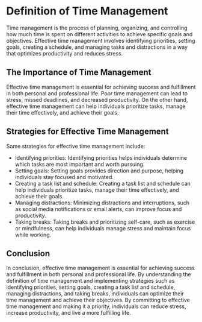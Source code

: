 # Definition of Time Management

Time management is the process of planning, organizing, and controlling how much time is spent on different activities to achieve specific goals and objectives. Effective time management involves identifying priorities, setting goals, creating a schedule, and managing tasks and distractions in a way that optimizes productivity and reduces stress.

The Importance of Time Management
---------------------------------

Effective time management is essential for achieving success and fulfillment in both personal and professional life. Poor time management can lead to stress, missed deadlines, and decreased productivity. On the other hand, effective time management can help individuals prioritize tasks, manage their time effectively, and achieve their goals.

Strategies for Effective Time Management
----------------------------------------

Some strategies for effective time management include:

* Identifying priorities: Identifying priorities helps individuals determine which tasks are most important and worth pursuing.
* Setting goals: Setting goals provides direction and purpose, helping individuals stay focused and motivated.
* Creating a task list and schedule: Creating a task list and schedule can help individuals prioritize tasks, manage their time effectively, and achieve their goals.
* Managing distractions: Minimizing distractions and interruptions, such as social media notifications or email alerts, can improve focus and productivity.
* Taking breaks: Taking breaks and prioritizing self-care, such as exercise or mindfulness, can help individuals manage stress and maintain focus while working.

Conclusion
----------

In conclusion, effective time management is essential for achieving success and fulfillment in both personal and professional life. By understanding the definition of time management and implementing strategies such as identifying priorities, setting goals, creating a task list and schedule, managing distractions, and taking breaks, individuals can optimize their time management and achieve their objectives. By committing to effective time management and making it a priority, individuals can reduce stress, increase productivity, and live a more fulfilling life.
